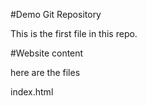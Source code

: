 #Demo Git Repository

This is the first file in this repo.

#Website content

here are the files

index.html